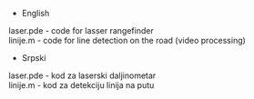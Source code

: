 - English

laser.pde - code for lasser rangefinder   
linije.m - code for line detection on the road (video processing)

- Srpski

laser.pde - kod za laserski daljinometar   
linije.m - kod za detekciju linija na putu
